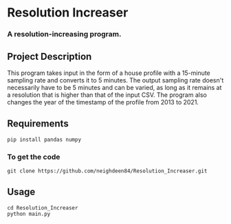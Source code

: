 # Resolution Increaser
### A resolution-increasing program.


## Project Description
This program takes input in the form of a house profile with a 15-minute sampling rate and converts it to 5 minutes. The output sampling rate doesn't necessarily have to be 5 minutes and can be varied, as long as it remains at a resolution that is higher than that of the input CSV. The program also changes the year of the timestamp of the profile from 2013 to 2021.

## Requirements
```
pip install pandas numpy
```

### To get the code
```
git clone https://github.com/neighdeen84/Resolution_Increaser.git
```


## Usage
```
cd Resolution_Increaser
python main.py
```


